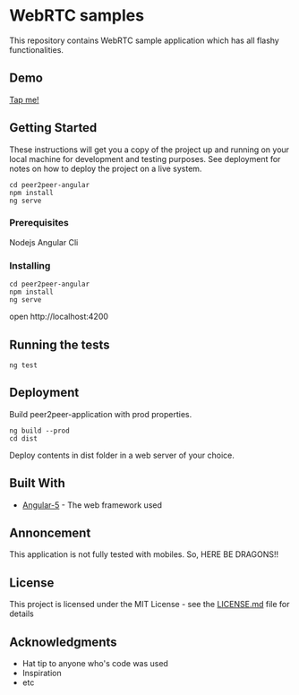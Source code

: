 # WebRTC samples

This repository contains WebRTC sample application which has all flashy functionalities.

## Demo

[Tap me!](https://ptp.mroads.com/samples/)

## Getting Started

These instructions will get you a copy of the project up and running on your local machine for development and testing purposes. See deployment for notes on how to deploy the project on a live system.

```
cd peer2peer-angular
npm install
ng serve
```


### Prerequisites

Nodejs
Angular Cli


### Installing

```
cd peer2peer-angular
npm install
ng serve
```

 open http://localhost:4200

## Running the tests

```
ng test
```
## Deployment

Build peer2peer-application with prod properties.

```
ng build --prod
cd dist
```
Deploy contents in dist folder in a web server of your choice.


## Built With

* [Angular-5](https://angular.io/) - The web framework used


## Annoncement

This application is not fully tested with mobiles. So, HERE BE DRAGONS!!

## License

This project is licensed under the MIT License - see the [LICENSE.md](LICENSE.md) file for details

## Acknowledgments

* Hat tip to anyone who's code was used
* Inspiration
* etc
